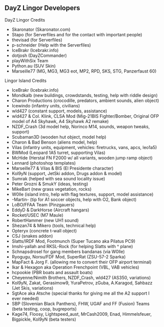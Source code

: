 DayZ Lingor Developers
-------
DayZ Lingor Credits

* Skaronator (Skaronator.com)
* Stapo (for Serverfiles and for the contact with important people)
* thevisad (for Serverfiles)
* p-schneider (Help with the Serverfiles)
* IceBrakr (Icebrakr.info)
* dotjosh (DayZCommander)
* playWithSix Team
* Python.au (SUV Skin)
* Marseille77 (MG, MG3, MG3 eot, MP2, RPD, SKS, STG, Panzerfaust 60)

Lingor Island Credits
* IceBrakr (Icebrakr.info)
* Mondkalb (new buildings, crowdstands, testing, help with riddle design)
* Charon Productions (crocodille, predators, ambient sounds, alien object)
* Icewindo (infantry units, civilians)
* wld427 (constant support, models, assistance)
* wld427 & Col. Klink, CLSA Mod (Mig-21BIS Fighter/Bomber, Original OFP model of A4 Skyhawk, A4 Skyhawk A2 remake)
* NZDF_Crash (3d model help, Norinco M14, sounds, weapon tweaks, support)
* Scubaman3D (wooden hut object, model help)
* Charon & Bad Benson (aliens model, help)
* Vilas (infantry units, equipment, vehicles: firetrucks, vans, apcs, leo1a5)
* BWMod (Leopard 1A5 turret, supporting Vilas)
* McHide (Herstal FN F2000 w/ all variants, wooden jump ramp object)
* Lennard (photoshop templates)
* Marseille77 & Vilas & BIS (El Presidente character)
* Kol9yN (support, JetSki addon, Drugs addon & model)
* Sumrak (helped with sea sound locality issue)
* Peter Grozni & SmukY (ideas, testing)
* MikeBart (new grass vegetation, rocks)
* W0lle (island intro, help with flag textures, support, model assistance)
* -Martin- (tip for A1 soccer objects, help with O2, Bank object)
* LoBO/FFAA Team (Pinzgauers)
* EddyD & DarkHorse (Aircraft hangars)
* Rocket/USEC (M7 Maule)
* RobertHammer (new UH1 sound)
* Shezan74 & Mikero (tools, technical help)
* Opteryx (concrete t-wall object)
* CSJ (snakes addon)
* Slatts/IRDF Mod, Footmunch (Super Tucano aka Pilatus PC9)
* Imshi-yallah and RKSL-Rock (for helping Slatts with ^ plane)
* Schnapsdrosel for gang members bandanas (via W0lle)
* Ryogugu, Norsu/FDF Mod, SuperRat (ZSU-57-2 Sparka)
* MapFact & Jorg F. (allowing me to convert their OFP airport terminal)
* Ikar & Hexagon aka Operation Frenchpoint (VBL, VAB vehicles)
* hcpookie (PBR boats and assault boats)
* Cheyenne/Nimith Brothers, NZDF_Crash, wld427 (AS350, variations)
* Kol9yN, Zakat, Gerasimow9, YuraPetrov, zGuba, A.Karagod, Sahbazz (Jet Skis, variations)
* SgtAce aka Atsche (special thanks for giving me all the A2 support I ever needed)
* SBP (Slovenian Black Panthers), FHW, UGAF and FF (Fusion) Teams (beta testing, coop, bugreports)
* Kage74, Floosy, Lightspeed_aust, MrCash2009, Enad, Himmelsfeuer, Bigpickle, Kol9yN (beta testers)

